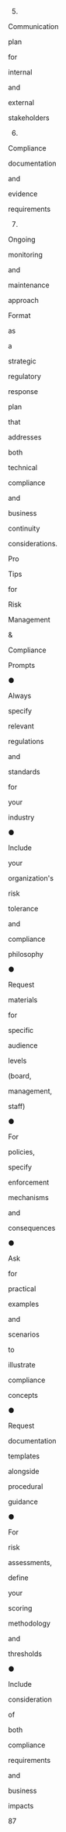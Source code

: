 5)
 
Communication
 
plan
 
for
 
internal
 
and
 
external
 
stakeholders
 
6)
 
Compliance
 
documentation
 
and
 
evidence
 
requirements
 
7)
 
Ongoing
 
monitoring
 
and
 
maintenance
 
approach
 
 
Format
 
as
 
a
 
strategic
 
regulatory
 
response
 
plan
 
that
 
addresses
 
both
 
technical
 
compliance
 
and
 
business
 
continuity
 
considerations.
 
 
Pro
 
Tips
 
for
 
Risk
 
Management
 
&
 
Compliance
 
Prompts
 
●
 
Always
 
specify
 
relevant
 
regulations
 
and
 
standards
 
for
 
your
 
industry
 
●
 
Include
 
your
 
organization's
 
risk
 
tolerance
 
and
 
compliance
 
philosophy
 
●
 
Request
 
materials
 
for
 
specific
 
audience
 
levels
 
(board,
 
management,
 
staff)
 
●
 
For
 
policies,
 
specify
 
enforcement
 
mechanisms
 
and
 
consequences
 
●
 
Ask
 
for
 
practical
 
examples
 
and
 
scenarios
 
to
 
illustrate
 
compliance
 
concepts
 
●
 
Request
 
documentation
 
templates
 
alongside
 
procedural
 
guidance
 
●
 
For
 
risk
 
assessments,
 
define
 
your
 
scoring
 
methodology
 
and
 
thresholds
 
●
 
Include
 
consideration
 
of
 
both
 
compliance
 
requirements
 
and
 
business
 
impacts
 
 
 
 
87
 
 